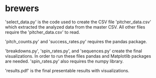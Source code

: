 # brewers

'select_data.py' is the code used to create the CSV file 'pitcher_data.csv' which extracted the analyzed data from the master CSV. All other files require the 'pitcher_data.csv' to read.

'pitch_counts.py' and 'success_rates.py' requires the pandas package.

'breakdowns.py', 'spin_rates.py', and 'sequences.py' create the final visualizations. In order to run these files pandas and Matplotlib packages are needed. 'spin_rates.py' also requires the numpy library.

'results.pdf' is the final presentable results with visualizations.
